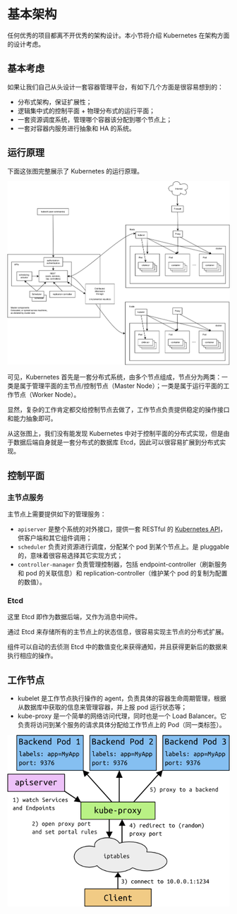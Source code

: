 # 基本架构

任何优秀的项目都离不开优秀的架构设计。本小节将介绍 Kubernetes 在架构方面的设计考虑。

## 基本考虑
如果让我们自己从头设计一套容器管理平台，有如下几个方面是很容易想到的：
* 分布式架构，保证扩展性；
* 逻辑集中式的控制平面 + 物理分布式的运行平面；
* 一套资源调度系统，管理哪个容器该分配到哪个节点上；
* 一套对容器内服务进行抽象和 HA 的系统。

## 运行原理

下面这张图完整展示了 Kubernetes 的运行原理。

![Kubernetes 架构](_images/k8s_architecture.png)

可见，Kubernetes 首先是一套分布式系统，由多个节点组成，节点分为两类：一类是属于管理平面的主节点/控制节点（Master Node）；一类是属于运行平面的工作节点（Worker Node）。

显然，复杂的工作肯定都交给控制节点去做了，工作节点负责提供稳定的操作接口和能力抽象即可。

从这张图上，我们没有能发现 Kubernetes 中对于控制平面的分布式实现，但是由于数据后端自身就是一套分布式的数据库 Etcd，因此可以很容易扩展到分布式实现。

## 控制平面
### 主节点服务

主节点上需要提供如下的管理服务：

* `apiserver` 是整个系统的对外接口，提供一套 RESTful 的 [Kubernetes API](https://kubernetes.io/zh/docs/concepts/overview/kubernetes-api/)，供客户端和其它组件调用；
* `scheduler` 负责对资源进行调度，分配某个 pod 到某个节点上。是 pluggable 的，意味着很容易选择其它实现方式；
* `controller-manager` 负责管理控制器，包括 endpoint-controller（刷新服务和 pod 的关联信息）和 replication-controller（维护某个 pod 的复制为配置的数值）。

### Etcd
这里 Etcd 即作为数据后端，又作为消息中间件。

通过 Etcd 来存储所有的主节点上的状态信息，很容易实现主节点的分布式扩展。

组件可以自动的去侦测 Etcd 中的数值变化来获得通知，并且获得更新后的数据来执行相应的操作。

## 工作节点
* kubelet 是工作节点执行操作的 agent，负责具体的容器生命周期管理，根据从数据库中获取的信息来管理容器，并上报 pod 运行状态等；
* kube-proxy 是一个简单的网络访问代理，同时也是一个 Load Balancer。它负责将访问到某个服务的请求具体分配给工作节点上的 Pod（同一类标签）。

![Proxy 代理对服务的请求](_images/kube-proxy.png)
